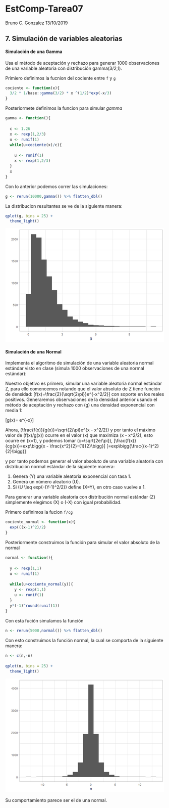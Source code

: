 EstComp-Tarea07
================
Bruno C. Gonzalez
13/10/2019

## 7\. Simulación de variables aleatorias

#### Simulación de una Gamma

Usa el método de aceptación y rechazo para generar 1000 observaciones de
una variable aleatoria con distribución gamma(3/2,1).

Primiero definimos la fucnion del cociente entre `f` y `g`

``` r
cociente <- function(x){
  3/2 * 1/base::gamma(3/2) * x ^(1/2)*exp(-x/3)
}
```

Posteriormete definimos la funcion para simular *gamma*

``` r
gamma <- function(){
  
  c <- 1.26
  x <- rexp(1,2/3)
  u <- runif(1)
  while(u>cociente(x)/c){

    u <- runif(1)
    x <- rexp(1,2/3)
  }
  x
}
```

Con lo anterior podemos correr las simulaciones:

``` r
g <- rerun(10000,gamma()) %>% flatten_dbl()
```

La distribucion resultantes se ve de la siguiente manera:

``` r
qplot(g, bins = 25) +
  theme_light()
```

![](EstComp-Tarea07-BCG_files/figure-gfm/unnamed-chunk-4-1.png)<!-- -->

#### Simulación de una Normal

Implementa el algoritmo de simulación de una variable aleatoria normal
estándar visto en clase (simula 1000 observaciones de una normal
estándar):

Nuestro objetivo es primero, simular una variable aleatoria normal
estándar Z, para ello comencemos notando que el valor absoluto de Z
tiene función de densidad: \[f(x)=\frac{2}{\sqrt{2\pi}}e^{-x^2/2}\] con
soporte en los reales positivos. Generaremos observaciones de la
densidad anterior usando el método de aceptación y rechazo con \(g\) una
densidad exponencial con media 1:

\[g(x)= e^{-x}\]

Ahora, \(\frac{f(x)}{g(x)}=\sqrt{2/\pi}e^{x - x^2/2}\) y por tanto el
máximo valor de \(f(x)/g(x)\) ocurre en el valor \(x\) que maximiza
\(x - x^2/2\), esto ocurre en \(x=1\), y podemos tomar
\(c=\sqrt{2e/\pi}\),
\[\frac{f(x)}{cg(x)}=exp\bigg\{x - \frac{x^2}{2}-{1}{2}\bigg\}\]
\[=exp\bigg\{\frac{(x-1)^2}{2}\bigg\}\]

y por tanto podemos generar el valor absoluto de una variable aleatoria
con distribución normal estándar de la siguiente manera:

1.  Genera \(Y\) una variable aleatoria exponencial con tasa 1.  
2.  Genera un número aleatorio \(U\).  
3.  Si \(U \leq exp\{-(Y-1)^2/2\}\) define \(X=Y\), en otro caso vuelve
    a 1.

Para generar una variable aleatoria con distribución normal estándar
\(Z\) simplemente elegimos \(X\) o \(-X\) con igual probabilidad.

Primero definimos la fucion `f/cg`

``` r
cociente_normal <- function(x){
  exp(((x-1)^2)/2)
}
```

Posteriormente construimos la función para simular el valor absoluto de
la normal

``` r
normal <- function(){
  
  y <- rexp(1,1)
  u <- runif(1)
  
  while(u>cociente_normal(y)){
    y <- rexp(1,1)
    u <- runif(1)
  }
  y*(-1)^round(runif(1))
}
```

Con esta fución simulamos la función

``` r
n <- rerun(5000,normal()) %>% flatten_dbl()
```

Con esto construimos la función normal, la cual se comporta de la
siguiente manera:

``` r
n <- c(n,-n)

qplot(n, bins = 25) +
  theme_light()
```

![](EstComp-Tarea07-BCG_files/figure-gfm/unnamed-chunk-9-1.png)<!-- -->

Su comportamiento parece ser el de una normal.
